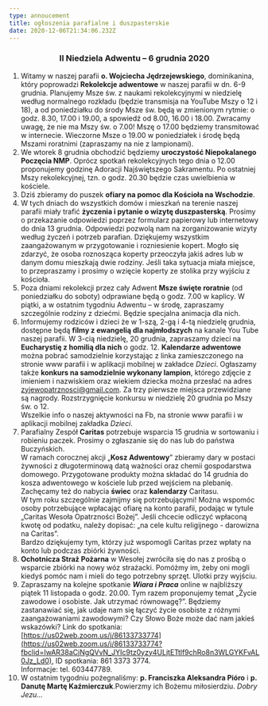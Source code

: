 ```yaml
---
type: annoucement
title: ogłoszenia parafialne i duszpasterskie
date: 2020-12-06T21:34:06.232Z
---
```

<!--StartFragment-->

<h3 style="text-align:center;">II Niedziela Adwentu – 6 grudnia 2020</h3>

1. Witamy w naszej parafii **o. Wojciecha Jędrzejewskiego**, dominikanina, który poprowadzi **Rekolekcje adwentowe** w naszej parafii w dn. 6-9 grudnia. Planujemy Msze św. z naukami rekolekcyjnymi w niedzielę według normalnego rozkładu (będzie transmisja na YouTube Mszy o 12 i 18), a od poniedziałku do środy Msze św. będą w zmienionym rytmie: o godz. 8.30, 17.00 i 19.00, a spowiedź od 8.00, 16.00 i 18.00. Zwracamy uwagę, że nie ma Mszy św. o 7.00! Mszę o 17.00 będziemy transmitować w internecie. Wieczorne Msze o 19.00 w poniedziałek i środę będą Mszami roratnimi (zapraszamy na nie z lampionami).
2. We wtorek 8 grudnia obchodzić będziemy **uroczystość Niepokalanego Poczęcia NMP**. Oprócz spotkań rekolekcyjnych tego dnia o 12.00 proponujemy godzinę Adoracji Najświętszego Sakramentu. Po ostatniej Mszy rekolekcyjnej, tzn. o godz. 20.30 będzie czas uwielbienia w kościele.
3. Dziś zbieramy do puszek **ofiary na pomoc dla Kościoła na Wschodzie**.
4. W tych dniach do wszystkich domów i mieszkań na terenie naszej parafii miały trafić **życzenia i pytanie o wizytę duszpasterską**. Prosimy o przekazanie odpowiedzi poprzez formularz papierowy lub internetowy do dnia 13 grudnia. Odpowiedzi pozwolą nam na zorganizowanie wizyty według życzeń i potrzeb parafian. Dziękujemy wszystkim zaangażowanym w przygotowanie i rozniesienie kopert. Mogło się zdarzyć, że osoba roznosząca koperty przeoczyła jakiś adres lub w danym domu mieszkają dwie rodziny. Jeśli taka sytuacja miała miejsce, to przepraszamy i prosimy o wzięcie koperty ze stolika przy wyjściu z kościoła.
5. Poza dniami rekolekcji przez cały Adwent **Msze święte roratnie** (od poniedziałku do soboty) odprawiane będą o godz. 7.00 w kaplicy. W piątki, a w ostatnim tygodniu Adwentu – w środę, zapraszamy szczególnie rodziny z dziećmi. Będzie specjalna animacja dla nich.
6. Informujemy rodziców i dzieci że w 1-szą, 2-gą i 4-tą niedzielę grudnia, dostępne będą **filmy z ewangelią dla najmłodszych** na kanale You Tube naszej parafii. W 3-cią niedzielę, 20 grudnia, zapraszamy dzieci na **Eucharystię z homilią dla nich** o godz. 12. **Kalendarze adwentowe** można pobrać samodzielnie korzystając z linka zamieszczonego na stronie www parafii i w aplikacji mobilnej w zakładce *Dzieci*. Ogłaszamy także **konkurs na samodzielnie wykonany lampion**, którego zdjęcie z imieniem i nazwiskiem oraz wiekiem dziecka można przesłać na adres [zyjewopatrznosci@gmail.com](mailto:zyjewopatrznosci@gmail.com). Za trzy pierwsze miejsca przewidziane są nagrody. Rozstrzygnięcie konkursu w niedzielę 20 grudnia po Mszy św. o 12.\
   Wszelkie info o naszej aktywności na Fb, na stronie www parafii i w aplikacji mobilnej zakładka *Dzieci*.
7. Parafialny Zespół **Caritas** potrzebuje wsparcia 15 grudnia w sortowaniu i robieniu paczek. Prosimy o zgłaszanie się do nas lub do państwa Buczyńskich.\
   W ramach corocznej akcji „**Kosz Adwentowy**” zbieramy dary w postaci żywności z długoterminową datą ważności oraz chemii gospodarstwa domowego. Przygotowane produkty można składać do 14 grudnia do kosza adwentowego w kościele lub przed wejściem na plebanię.\
   Zachęcamy też do nabycia **świec** oraz **kalendarzy** Caritasu.\
   W tym roku szczególnie zajmijmy się potrzebującymi! Można wspomóc osoby potrzebujące wpłacając ofiarę na konto parafii, podając w tytule „Caritas Wesoła Opatrzności Bożej”. Jeśli chcecie odliczyć wpłaconą kwotę od podatku, należy dopisać: „na cele kultu religijnego - darowizna na Caritas”.\
   Bardzo dziękujemy tym, którzy już wspomogli Caritas przez wpłaty na konto lub podczas zbiórki żywności.
8. **Ochotnicza Straż Pożarna** w Wesołej zwróciła się do nas z prośbą o wsparcie zbiórki na nowy wóz strażacki. Pomóżmy im, żeby oni mogli kiedyś pomóc nam i mieli do tego potrzebny sprzęt. Ulotki przy wyjściu.
9. Zapraszamy na kolejne spotkanie ***Wiara i Praca*** online w najbliższy piątek 11 listopada o godz. 20.00. Tym razem proponujemy temat „Życie zawodowe i osobiste. Jak utrzymać równowagę?”. Będziemy zastanawiać się, jak udaje nam się łączyć życie osobiste z różnymi zaangażowaniami zawodowymi? Czy Słowo Boże może dać nam jakieś wskazówki? Link do spotkania: [https://us02web.zoom.us/j/86133733774](https://us02web.zoom.us/j/86133733774?fbclid=IwAR38aCjNgQVvN_JYIc9tz0yzy4ULjtETtlf9chRo8n3WLGYKFvAL0Jz_Ld0), ID spotkania: 861 3373 3774.\
   Informacje: tel. 603447789.
10. W ostatnim tygodniu pożegnaliśmy: **p. Franciszka Aleksandra Pióro** i **p. Danutę Martę Kaźmierczuk**.Powierzmy ich Bożemu miłosierdziu. *Dobry Jezu…*

<!--EndFragment-->